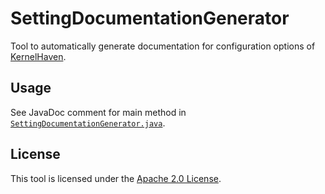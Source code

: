 # SettingDocumentationGenerator

<!-- ![Build Status](https://jenkins.sse.uni-hildesheim.de/buildStatus/icon?job=TODO) -->

Tool to automatically generate documentation for configuration options of [KernelHaven](https://github.com/KernelHaven/KernelHaven).

## Usage

See JavaDoc comment for main method in [`SettingDocumentationGenerator.java`](https://github.com/KernelHaven/SettingDocumentationGenerator/blob/master/src/net/ssehub/kernel_haven/util/SettingDocumentationGenerator.java).

## License

This tool is licensed under the [Apache 2.0 License](https://www.apache.org/licenses/LICENSE-2.0.html).
